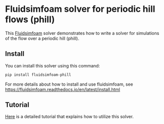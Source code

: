 # Fluidsimfoam solver for periodic hill flows (phill)

This [Fluidsimfoam] solver demonstrates how to write a solver for simulations of the flow
over a periodic hill (phill).

## Install

You can install this solver using this command:

```sh
pip install fluidsimfoam-phill
```

For more details about how to install and use fluidsimfoam, see
https://fluidsimfoam.readthedocs.io/en/latest/install.html

## Tutorial

[Here](https://fluidsimfoam.readthedocs.io/en/latest/tuto_phill.myst.html) is a detailed
tutorial that explains how to utilize this solver.

[fluidsimfoam]: https://foss.heptapod.net/fluiddyn/fluidsimfoam
